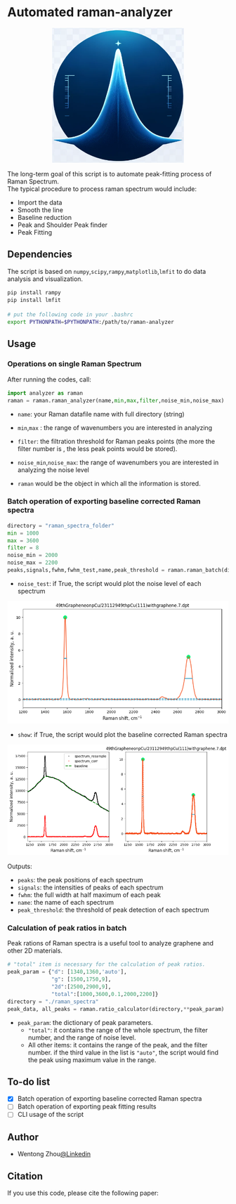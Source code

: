 # Automated raman-analyzer 

<div align="center">
<img src="raman.png" alt="Raman Analyzer" width="300">
</div>

The long-term goal of this script is to automate peak-fitting process of Raman Spectrum.\
The typical procedure to process raman spectrum would include:
- Import the data
- Smooth the line
- Baseline reduction
- Peak and Shoulder Peak finder
- Peak Fitting 

## Dependencies
The script is based on `numpy`,`scipy`,`rampy`,`matplotlib`,`lmfit` to do 
data analysis and visualization.
```bash
pip install rampy
pip install lmfit

# put the following code in your .bashrc
export PYTHONPATH=$PYTHONPATH:/path/to/raman-analyzer
```


## Usage
### Operations on single Raman Spectrum
After running the codes, call: 
```Python
import analyzer as raman
raman = raman.raman_analyzer(name,min,max,filter,noise_min,noise_max)
```
- `name`: your Raman datafile name with full directory (string)
- `min`,`max` : the range of wavenumbers you are interested in analyzing
- `filter`: the filtration threshold for Raman peaks points (the more the filter number is , the less peak points would be stored).
- `noise_min`,`noise_max`: the range of wavenumbers you are interested in analyzing the noise level

- `raman` would be the object in which all the information is stored.

### Batch operation of exporting baseline corrected Raman spectra
```Python
directory = "raman_spectra_folder"
min = 1000
max = 3600
filter = 8
noise_min = 2000
noise_max = 2200
peaks,signals,fwhm,fwhm_test,name,peak_threshold = raman.raman_batch(directory,min,max,filter,noise_test=True,show=True,noise_min,noise_max)
```
- `noise_test`: if True, the script would plot the noise level of each spectrum

![noise](output2.png)

- `show`: if True, the script would plot the baseline corrected Raman spectra 
  
![baseline](output.png)

Outputs:

- `peaks`: the peak positions of each spectrum
- `signals`: the intensities of peaks of each spectrum
- `fwhm`: the full width at half maximum of each peak
- `name`: the name of each spectrum
- `peak_threshold`: the threshold of peak detection of each spectrum


### Calculation of peak ratios in batch

Peak rations of Raman spectra is a useful tool to analyze graphene and other 2D materials.

```Python
# "total" item is necessary for the calculation of peak ratios.
peak_param = {"d": [1340,1360,'auto'],
              "g": [1500,1750,9],
              "2d":[2500,2900,9],
              "total":[1000,3600,0.1,2000,2200]}
directory = "./raman_spectra"
peak_data, all_peaks = raman.ratio_calculator(directory,**peak_param)
```
- `peak_param`: the dictionary of peak parameters.
  - `"total"`: it contains the range of the whole spectrum, the filter number, and the range of noise level.
  - All other items: it contains the range of the peak, and the filter number. if the third value in the list is `"auto"`, the script would find the peak using maximum value in the range.

## To-do list
- [x] Batch operation of exporting baseline corrected Raman spectra
- [ ] Batch operation of exporting peak fitting results
- [ ] CLI usage of the script  
## Author
- Wentong Zhou[@Linkedin](https://www.linkedin.com/in/wentong-zhou-5ab2402a/)
  

## Citation

If you use this code, please cite the following paper:

```
